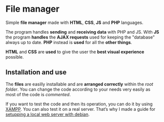 # File manager
Simple **file manager** made with **HTML**, **CSS**, **JS** and **PHP** languages.

The program handles **sending** and **receiving data** with PHP and JS. With **JS** the program **handles** the **AJAX requests** used for keeping the "database" always up to date.
**PHP** instead is **used** for all the **other things**.

**HTML** and **CSS** are **used** to give the user the **best visual experience** possible.

## Installation and use
The **files** are easilly installable and are **arranged correctly** within the *root folder*. You can change the code according to your needs very easily as most of the code is *commented*.

If you want to test the code and then its operation, you can do it by using [XAMPP]("https://www.apachefriends.org/it/index.html"). You can also test it on a real server. That’s why I made a guide for [setupping a local web server with debian]("https://github.com/SaaS-28/local-web-server-setup").
